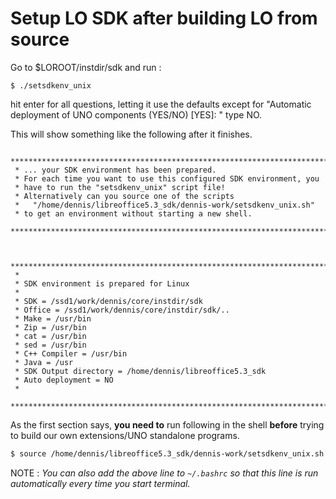 # Setup LO SDK after building LO from source

Go to $LOROOT/instdir/sdk and run :
```
$ ./setsdkenv_unix
```
hit enter for all questions, letting it use the defaults except for "Automatic deployment of UNO components (YES/NO) [YES]: " type NO.

This will show something like the following after it finishes.

```
 ************************************************************************
 * ... your SDK environment has been prepared.
 * For each time you want to use this configured SDK environment, you
 * have to run the "setsdkenv_unix" script file!
 * Alternatively can you source one of the scripts
 *   "/home/dennis/libreoffice5.3_sdk/dennis-work/setsdkenv_unix.sh"
 * to get an environment without starting a new shell.
 ************************************************************************


 ************************************************************************
 *
 * SDK environment is prepared for Linux
 *
 * SDK = /ssd1/work/dennis/core/instdir/sdk
 * Office = /ssd1/work/dennis/core/instdir/sdk/..
 * Make = /usr/bin
 * Zip = /usr/bin
 * cat = /usr/bin
 * sed = /usr/bin
 * C++ Compiler = /usr/bin
 * Java = /usr
 * SDK Output directory = /home/dennis/libreoffice5.3_sdk
 * Auto deployment = NO
 *
 ************************************************************************
```

As the first section says, **you need to** run following in the shell **before** trying to build our own extensions/UNO standalone programs.
```bash
$ source /home/dennis/libreoffice5.3_sdk/dennis-work/setsdkenv_unix.sh
```

NOTE : *You can also add the above line to `~/.bashrc` so that this line is run automatically every time you start terminal.*
